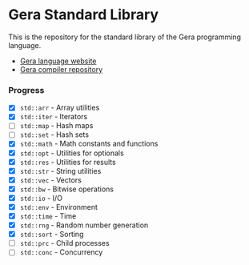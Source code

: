 # Gera Standard Library

This is the repository for the standard library of the Gera programming language.

- [Gera language website](https://geralang.netlify.app)
- [Gera compiler repository](https://github.com/typesafeschwalbe/gerac)

### Progress

- [x] `std::arr` - Array utilities
- [x] `std::iter` - Iterators
- [ ] `std::map` - Hash maps
- [ ] `std::set` - Hash sets
- [x] `std::math` - Math constants and functions
- [x] `std::opt` - Utilities for optionals
- [x] `std::res` - Utilities for results
- [x] `std::str` - String utilities
- [x] `std::vec` - Vectors
- [x] `std::bw` - Bitwise operations
- [x] `std::io` - I/O
- [x] `std::env` - Environment
- [x] `std::time` - Time
- [x] `std::rng` - Random number generation
- [x] `std::sort` - Sorting
- [ ] `std::prc` - Child processes
- [ ] `std::conc` - Concurrency   